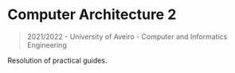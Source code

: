 # Computer Architecture 2
> 2021/2022 - University of Aveiro - Computer and Informatics Engineering

Resolution of practical guides.
